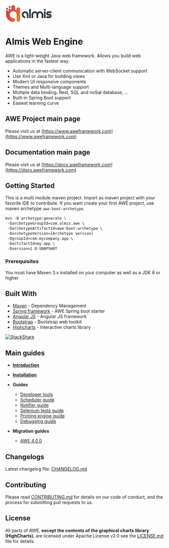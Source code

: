 ![logo_almis](website/static/img/logo_almis.png)

# **Almis Web Engine**

AWE is a light-weight Java web framework. Allows you build web applications in the fastest way.

- Automatic server-client communication with WebSocket support
- Use Xml or Java for building views
- Modern UI responsive components
- Themes and Multi-language support
- Multiple data binding. Rest, SQL and noSql database, ...
- Built-in Spring Boot support
- Easiest learning curve

## AWE Project main page

Please visit us at [https://www.aweframework.com](https://www.aweframework.com)

## Documentation main page

Please visit us at [https://docs.aweframework.com](https://docs.aweframework.com)

## Getting Started

This is a multi module maven project. Import as maven project with your favorite IDE to contribute. If you want create your first AWE project, use maven archetype `awe-boot-archetype`.

```
mvn -B archetype:generate \
 -DarchetypeGroupId=com.almis.awe \
 -DarchetypeArtifactId=awe-boot-archetype \
 -DarchetypeVersion=[Archetype version]
 -DgroupId=com.mycompany.app \
 -DartifactId=my-app \
 -Dversion=1.0-SNAPSHOT 
```

### Prerequisites
You must have Maven 3.x installed on your computer as well as a JDK 8 or higher

## Built With
* [Maven](https://maven.apache.org/) - Dependency Management
* [Spring framework](https://spring.io/) - AWE Spring boot starter
* [Angular JS](https://angularjs.org/) - Angular JS framework
* [Bootstrap](https://getbootstrap.com/) - Bootstrap web toolkit
* [Highcharts](https://www.highcharts.com/) - Interactive charts library

[![StackShare](https://img.shields.io/badge/tech-stack-0690fa.svg?style=flat)](https://stackshare.io/almis-informatica-financiera/aweframework)

## Main guides

* **[Introduction](website/docs/intro.md)**
* **[Installation](website/docs/installation.md)**
* **Guides**
  * [Developer tools](website/docs/devtools-module.md)
  * [Scheduler guide](website/docs/guides/scheduler-guide.md)
  * [Notifier guide](website/docs/guides/notifier-guide.md)
  * [Selenium tests guide](website/docs/guides/selenium-test-guide.md)
  * [Printing engine guide](website/docs/guides/print-guide.md)
  * [Debugging guide](website/docs/guides/debugging-guide.md)

* **Migration guides**
  * [AWE 4.0.0](website/docs/guides/awe-4.0-migration-guide.md)
  
## Changelogs

Latest changelog file: [CHANGELOG.md](CHANGELOG.md)

## Contributing

Please read [CONTRIBUTING.md](CONTRIBUTING.md) for details on our code of conduct, and the process for submitting pull requests to us.

## License

All parts of AWE, **except the contents of the graphical charts library (HighCharts)**, are licensed
under Apache License v2.0 see the [LICENSE.md](LICENSE.md) file for details.